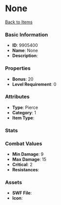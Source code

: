 # None



[Back to Items](../items.md)

### Basic Information

- **ID**: 9905400
- **Name**: None
- **Description**: 

### Properties

- **Bonus**: 20
- **Level Requirement**: 0

### Attributes

- **Type**: Pierce
- **Category**: 1
- **Item Type**: 

### Stats


### Combat Values

- **Min Damage**: 9
- **Max Damage**: 15
- **Critical**: 2
- **Resistances**: 

### Assets

- **SWF File**: 
- **Icon**: 

